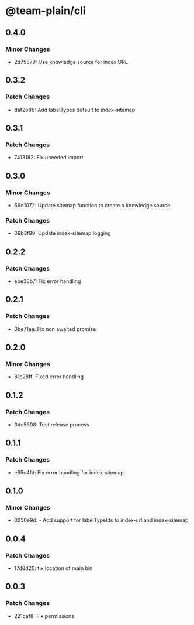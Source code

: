 # @team-plain/cli

## 0.4.0

### Minor Changes

- 2d75379: Use knowledge source for index URL

## 0.3.2

### Patch Changes

- daf2b86: Add labelTypes default to index-sitemap

## 0.3.1

### Patch Changes

- 7413182: Fix uneeded import

## 0.3.0

### Minor Changes

- 69d1072: Update sitemap function to create a knowledge source

### Patch Changes

- 09b3f99: Update index-sitemap logging

## 0.2.2

### Patch Changes

- ebe38b7: Fix error handling

## 0.2.1

### Patch Changes

- 0be71aa: Fix non awaited promise

## 0.2.0

### Minor Changes

- 81c28ff: Fixed error handling

## 0.1.2

### Patch Changes

- 3de5608: Test release process

## 0.1.1

### Patch Changes

- e65c4fd: Fix error handling for index-sitemap

## 0.1.0

### Minor Changes

- 0250e9d: - Add support for labelTypeIds to index-url and index-sitemap

## 0.0.4

### Patch Changes

- 17d8d20: fix location of main bin

## 0.0.3

### Patch Changes

- 221caf8: Fix permissions
